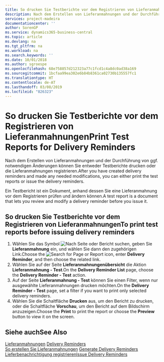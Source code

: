 ```yaml
---
title: So drucken Sie Testberichte vor dem Registrieren von Lieferanmahnungen
description: Nach dem Erstellen von Lieferanmahnungen und der Durchführung von ggf. notwendigen Änderungen können Sie entweder Testberichte drucken oder die Lieferanmahnungen registrieren.
services: project-madeira
documentationcenter: ''
author: SorenGP
ms.service: dynamics365-business-central
ms.topic: article
ms.devlang: na
ms.tgt_pltfrm: na
ms.workload: na
ms.search.keywords: ''
ms.date: 10/01/2018
ms.author: sgroespe
ms.openlocfilehash: 68e758857d212323a77c1fcd1c4a8dc0ad38a169
ms.sourcegitcommit: 1bcfaa99ea302e6b84b8361ca02730b135557fc1
ms.translationtype: HT
ms.contentlocale: de-AT
ms.lasthandoff: 03/08/2019
ms.locfileid: "826323"
---
```

# <a name="print-test-reports-for-delivery-reminders"></a><span data-ttu-id="b7f0e-103">So drucken Sie Testberichte vor dem Registrieren von Lieferanmahnungen</span><span class="sxs-lookup"><span data-stu-id="b7f0e-103">Print Test Reports for Delivery Reminders</span></span>
<span data-ttu-id="b7f0e-104">Nach dem Erstellen von Lieferanmahnungen und der Durchführung von ggf. notwendigen Änderungen können Sie entweder Testberichte drucken oder die Lieferanmahnungen registrieren.</span><span class="sxs-lookup"><span data-stu-id="b7f0e-104">After you have created delivery reminders and made any needed modifications, you can either print the test reports or issue the delivery reminders.</span></span>  

<span data-ttu-id="b7f0e-105">Ein Testbericht ist ein Dokument, anhand dessen Sie eine Lieferanmahnung vor dem Registrieren prüfen und ändern können.</span><span class="sxs-lookup"><span data-stu-id="b7f0e-105">A test report is a document that lets you review and modify a delivery reminder before you issue it.</span></span>  

## <a name="to-print-test-reports-before-issuing-delivery-reminders"></a><span data-ttu-id="b7f0e-106">So drucken Sie Testberichte vor dem Registrieren von Lieferanmahnungen</span><span class="sxs-lookup"><span data-stu-id="b7f0e-106">To print test reports before issuing delivery reminders</span></span>  

1.  <span data-ttu-id="b7f0e-107">Wählen Sie das Symbol ![Nach Seite oder Bericht suchen](../../media/ui-search/search_small.png "Nach Seite oder Bericht suchen"), geben Sie **Lieferanmahnung** ein, und wählen Sie dann den zugehörigen Link.</span><span class="sxs-lookup"><span data-stu-id="b7f0e-107">Choose the ![Search for Page or Report](../../media/ui-search/search_small.png "Search for Page or Report icon") icon, enter **Delivery Reminder**, and then choose the related link.</span></span>  
2.  <span data-ttu-id="b7f0e-108">Wählen Sie auf der Seite **Lieferanmahnungenübersicht** die Aktion **Lieferanmahnung - Test**.</span><span class="sxs-lookup"><span data-stu-id="b7f0e-108">On the **Delivery Reminder List** page, choose the **Delivery Reminder - Test** action.</span></span>  
3.  <span data-ttu-id="b7f0e-109">Auf der Seite **Lieferanmahnung - Test** können Sie einen Filter, wenn nur ausgewählte Lieferanmahnungen drucken möchten.</span><span class="sxs-lookup"><span data-stu-id="b7f0e-109">On the **Delivery Reminder - Test** page, set a filter if you want to print only selected delivery reminders.</span></span>  
4.  <span data-ttu-id="b7f0e-110">Wählen Sie die Schaltfläche **Drucken** aus, um den Bericht zu drucken, oder die Schaltfläche **Vorschau**, um den Bericht auf dem Bildschirm anzuzeigen.</span><span class="sxs-lookup"><span data-stu-id="b7f0e-110">Choose the **Print** to print the report or choose the **Preview** button to view it on the screen.</span></span>  

## <a name="see-also"></a><span data-ttu-id="b7f0e-111">Siehe auch</span><span class="sxs-lookup"><span data-stu-id="b7f0e-111">See Also</span></span>  
 <span data-ttu-id="b7f0e-112">[Lieferanmahnungen](delivery-reminders.md) </span><span class="sxs-lookup"><span data-stu-id="b7f0e-112">[Delivery Reminders](delivery-reminders.md) </span></span>  
 <span data-ttu-id="b7f0e-113">[So erstellen Sie Lieferanmahnungen](how-to-generate-delivery-reminders.md) </span><span class="sxs-lookup"><span data-stu-id="b7f0e-113">[Generate Delivery Reminders](how-to-generate-delivery-reminders.md) </span></span>  
 [<span data-ttu-id="b7f0e-114">Lieferbenachrichtigung registrieren</span><span class="sxs-lookup"><span data-stu-id="b7f0e-114">Issue Delivery Reminders</span></span>](how-to-issue-delivery-reminders.md)
